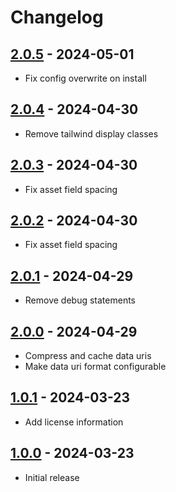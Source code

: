 # Changelog

## [2.0.5] - 2024-05-01

- Fix config overwrite on install

## [2.0.4] - 2024-04-30

- Remove tailwind display classes

## [2.0.3] - 2024-04-30

- Fix asset field spacing

## [2.0.2] - 2024-04-30

- Fix asset field spacing

## [2.0.1] - 2024-04-29

- Remove debug statements

## [2.0.0] - 2024-04-29

- Compress and cache data uris
- Make data uri format configurable

## [1.0.1] - 2024-03-23

- Add license information

## [1.0.0] - 2024-03-23

- Initial release

[2.0.5]: https://github.com/daun/statamic-placeholders/releases/tag/2.0.5
[2.0.4]: https://github.com/daun/statamic-placeholders/releases/tag/2.0.4
[2.0.3]: https://github.com/daun/statamic-placeholders/releases/tag/2.0.3
[2.0.2]: https://github.com/daun/statamic-placeholders/releases/tag/2.0.2
[2.0.1]: https://github.com/daun/statamic-placeholders/releases/tag/2.0.1
[2.0.0]: https://github.com/daun/statamic-placeholders/releases/tag/2.0.0
[1.0.1]: https://github.com/daun/statamic-placeholders/releases/tag/1.0.1
[1.0.0]: https://github.com/daun/statamic-placeholders/releases/tag/1.0.0
